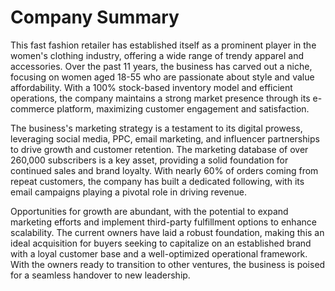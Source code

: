# Company Summary

This fast fashion retailer has established itself as a prominent player in the women's clothing industry, offering a wide range of trendy apparel and accessories. Over the past 11 years, the business has carved out a niche, focusing on women aged 18-55 who are passionate about style and value affordability. With a 100% stock-based inventory model and efficient operations, the company maintains a strong market presence through its e-commerce platform, maximizing customer engagement and satisfaction.

The business's marketing strategy is a testament to its digital prowess, leveraging social media, PPC, email marketing, and influencer partnerships to drive growth and customer retention. The marketing database of over 260,000 subscribers is a key asset, providing a solid foundation for continued sales and brand loyalty. With nearly 60% of orders coming from repeat customers, the company has built a dedicated following, with its email campaigns playing a pivotal role in driving revenue.

Opportunities for growth are abundant, with the potential to expand marketing efforts and implement third-party fulfillment options to enhance scalability. The current owners have laid a robust foundation, making this an ideal acquisition for buyers seeking to capitalize on an established brand with a loyal customer base and a well-optimized operational framework. With the owners ready to transition to other ventures, the business is poised for a seamless handover to new leadership.
